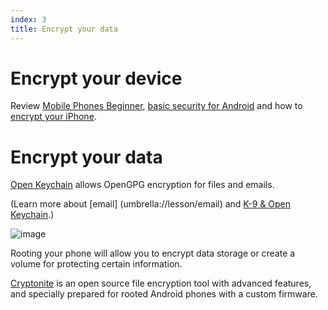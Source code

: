 ```yaml
---
index: 3
title: Encrypt your data
---
```

# Encrypt your device

Review [Mobile Phones Beginner](umbrella://lesson/mobile-phones/0), [basic security for Android](umbrella://lesson/android) and how to [encrypt your iPhone](umbrella://lesson/encrypt-your-iphone).

# Encrypt your data

[Open Keychain](https://play.google.com/store/apps/details?id=org.sufficientlysecure.keychain)  allows OpenGPG encryption for files and emails. 

(Learn more about [email]  (umbrella://lesson/email) and [K-9 & Open Keychain](umbrella://lesson/k9-apg).)

![image](mobileexp2.png)

Rooting your phone will allow you to encrypt data storage or create a volume for protecting certain information. 

[Cryptonite](https://code.google.com/p/cryptonite/) is an open source file encryption tool with advanced features, and specially prepared for rooted Android phones with a custom firmware.
